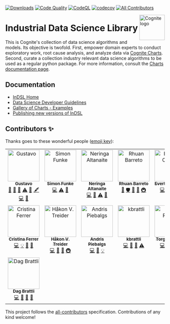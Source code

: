 [![Downloads](https://static.pepy.tech/personalized-badge/indsl?period=total&units=international_system&left_color=black&right_color=brightgreen&left_text=PyPi%20Downloads)](https://pepy.tech/project/indsl) [![Code Quality](https://github.com/cognitedata/indsl/actions/workflows/code-quality.yaml/badge.svg)](https://github.com/cognitedata/indsl/actions/workflows/code-quality.yaml) [![CodeQL](https://github.com/cognitedata/indsl/actions/workflows/codeql-analysis.yml/badge.svg)](https://github.com/cognitedata/indsl/actions/workflows/codeql-analysis.yml) [![codecov](https://codecov.io/gh/cognitedata/indsl/branch/main/graph/badge.svg?token=N63jUovh1o)](https://codecov.io/gh/cognitedata/indsl)<!-- ALL-CONTRIBUTORS-BADGE:START - Do not remove or modify this section -->
[![All Contributors](https://img.shields.io/badge/all_contributors-15-orange.svg?style=flat-square)](#contributors-)
<!-- ALL-CONTRIBUTORS-BADGE:END -->

<a href="https://cognite.com/">
    <img src="https://github.com/cognitedata/cognite-python-docs/blob/master/img/cognite_logo.png" alt="Cognite logo" title="Cognite" align="right" height="80" />
</a>

Industrial Data Science Library
=========================================

This is Cognite's collection of data science algorithms and models. Its objective is twofold. First, empower domain
experts to conduct exploratory work, root cause analysis, and analyze data via <a href="https://charts.cogniteapp.com/" target="_blank">Cognite Charts</a>.
Second, curate a collection industry relevant data science algorithms to be used as a regular python package.
For more information, consult the <a href="https://docs.cognite.com/cdf/charts/" target="_blank">Charts documentation page</a>.

## Documentation
* [InDSL Home](https://indsl.docs.cognite.com/)
* [Data Science Developer Guidelines](https://indsl.docs.cognite.com/contribute.html)
* [Gallery of Charts - Examples](https://indsl.docs.cognite.com/auto_examples/index.html)
* [Publishing new versions of InDSL](./PUBLISHING.md)

## Contributors ✨

Thanks goes to these wonderful people ([emoji key](https://allcontributors.org/docs/en/emoji-key)):

<!-- ALL-CONTRIBUTORS-LIST:START - Do not remove or modify this section -->
<!-- prettier-ignore-start -->
<!-- markdownlint-disable -->
<table>
  <tbody>
    <tr>
      <td align="center" valign="top" width="14.28%"><a href="https://github.com/gzarruk"><img src="https://avatars.githubusercontent.com/u/24595022?v=4?s=100" width="100px;" alt="Gustavo"/><br /><sub><b>Gustavo</b></sub></a><br /><a href="https://github.com/cognitedata/indsl/commits?author=gzarruk" title="Documentation">📖</a> <a href="https://github.com/cognitedata/indsl/pulls?q=is%3Apr+reviewed-by%3Agzarruk" title="Reviewed Pull Requests">👀</a> <a href="#talk-gzarruk" title="Talks">📢</a> <a href="https://github.com/cognitedata/indsl/commits?author=gzarruk" title="Tests">⚠️</a> <a href="#data-gzarruk" title="Data">🔣</a> <a href="#content-gzarruk" title="Content">🖋</a> <a href="https://github.com/cognitedata/indsl/commits?author=gzarruk" title="Code">💻</a> <a href="#ideas-gzarruk" title="Ideas, Planning, & Feedback">🤔</a></td>
      <td align="center" valign="top" width="14.28%"><a href="https://github.com/funsim"><img src="https://avatars.githubusercontent.com/u/763150?v=4?s=100" width="100px;" alt="Simon Funke"/><br /><sub><b>Simon Funke</b></sub></a><br /><a href="https://github.com/cognitedata/indsl/commits?author=funsim" title="Code">💻</a> <a href="https://github.com/cognitedata/indsl/commits?author=funsim" title="Tests">⚠️</a> <a href="https://github.com/cognitedata/indsl/issues?q=author%3Afunsim" title="Bug reports">🐛</a></td>
      <td align="center" valign="top" width="14.28%"><a href="https://github.com/neringaalt"><img src="https://avatars.githubusercontent.com/u/8692658?v=4?s=100" width="100px;" alt="Neringa Altanaite"/><br /><sub><b>Neringa Altanaite</b></sub></a><br /><a href="https://github.com/cognitedata/indsl/commits?author=neringaalt" title="Code">💻</a> <a href="https://github.com/cognitedata/indsl/pulls?q=is%3Apr+reviewed-by%3Aneringaalt" title="Reviewed Pull Requests">👀</a> <a href="https://github.com/cognitedata/indsl/commits?author=neringaalt" title="Tests">⚠️</a> <a href="https://github.com/cognitedata/indsl/commits?author=neringaalt" title="Documentation">📖</a></td>
      <td align="center" valign="top" width="14.28%"><a href="https://www.linkedin.com/in/rhuanbarreto/"><img src="https://avatars.githubusercontent.com/u/283004?v=4?s=100" width="100px;" alt="Rhuan Barreto"/><br /><sub><b>Rhuan Barreto</b></sub></a><br /><a href="#tool-rhuanbarreto" title="Tools">🔧</a> <a href="#security-rhuanbarreto" title="Security">🛡️</a> <a href="https://github.com/cognitedata/indsl/pulls?q=is%3Apr+reviewed-by%3Arhuanbarreto" title="Reviewed Pull Requests">👀</a> <a href="#ideas-rhuanbarreto" title="Ideas, Planning, & Feedback">🤔</a> <a href="#infra-rhuanbarreto" title="Infrastructure (Hosting, Build-Tools, etc)">🚇</a></td>
      <td align="center" valign="top" width="14.28%"><a href="https://github.com/evertoncolling"><img src="https://avatars.githubusercontent.com/u/33816483?v=4?s=100" width="100px;" alt="Everton Colling"/><br /><sub><b>Everton Colling</b></sub></a><br /><a href="https://github.com/cognitedata/indsl/commits?author=evertoncolling" title="Code">💻</a> <a href="#data-evertoncolling" title="Data">🔣</a> <a href="https://github.com/cognitedata/indsl/commits?author=evertoncolling" title="Documentation">📖</a> <a href="https://github.com/cognitedata/indsl/commits?author=evertoncolling" title="Tests">⚠️</a></td>
      <td align="center" valign="top" width="14.28%"><a href="https://github.com/redzarosliCognite"><img src="https://avatars.githubusercontent.com/u/91888036?v=4?s=100" width="100px;" alt="redzarosliCognite"/><br /><sub><b>redzarosliCognite</b></sub></a><br /><a href="https://github.com/cognitedata/indsl/commits?author=redzarosliCognite" title="Code">💻</a> <a href="https://github.com/cognitedata/indsl/pulls?q=is%3Apr+reviewed-by%3AredzarosliCognite" title="Reviewed Pull Requests">👀</a> <a href="#ideas-redzarosliCognite" title="Ideas, Planning, & Feedback">🤔</a> <a href="https://github.com/cognitedata/indsl/commits?author=redzarosliCognite" title="Documentation">📖</a> <a href="#example-redzarosliCognite" title="Examples">💡</a> <a href="#question-redzarosliCognite" title="Answering Questions">💬</a> <a href="#userTesting-redzarosliCognite" title="User Testing">📓</a></td>
      <td align="center" valign="top" width="14.28%"><a href="https://github.com/MortGron"><img src="https://avatars.githubusercontent.com/u/42722577?v=4?s=100" width="100px;" alt="Morten Grønbech"/><br /><sub><b>Morten Grønbech</b></sub></a><br /><a href="https://github.com/cognitedata/indsl/commits?author=MortGron" title="Code">💻</a> <a href="#example-MortGron" title="Examples">💡</a> <a href="https://github.com/cognitedata/indsl/commits?author=MortGron" title="Documentation">📖</a> <a href="https://github.com/cognitedata/indsl/pulls?q=is%3Apr+reviewed-by%3AMortGron" title="Reviewed Pull Requests">👀</a> <a href="#question-MortGron" title="Answering Questions">💬</a> <a href="#ideas-MortGron" title="Ideas, Planning, & Feedback">🤔</a></td>
    </tr>
    <tr>
      <td align="center" valign="top" width="14.28%"><a href="https://github.com/Anitsirc22"><img src="https://avatars.githubusercontent.com/u/38993790?v=4?s=100" width="100px;" alt="Cristina Ferrer"/><br /><sub><b>Cristina Ferrer</b></sub></a><br /><a href="https://github.com/cognitedata/indsl/commits?author=Anitsirc22" title="Code">💻</a> <a href="#example-Anitsirc22" title="Examples">💡</a> <a href="#ideas-Anitsirc22" title="Ideas, Planning, & Feedback">🤔</a> <a href="https://github.com/cognitedata/indsl/pulls?q=is%3Apr+reviewed-by%3AAnitsirc22" title="Reviewed Pull Requests">👀</a></td>
      <td align="center" valign="top" width="14.28%"><a href="http://treiderphoto.com"><img src="https://avatars.githubusercontent.com/u/8521241?v=4?s=100" width="100px;" alt="Håkon V. Treider"/><br /><sub><b>Håkon V. Treider</b></sub></a><br /><a href="https://github.com/cognitedata/indsl/commits?author=haakonvt" title="Code">💻</a> <a href="https://github.com/cognitedata/indsl/pulls?q=is%3Apr+reviewed-by%3Ahaakonvt" title="Reviewed Pull Requests">👀</a> <a href="#ideas-haakonvt" title="Ideas, Planning, & Feedback">🤔</a> <a href="#infra-haakonvt" title="Infrastructure (Hosting, Build-Tools, etc)">🚇</a></td>
      <td align="center" valign="top" width="14.28%"><a href="https://github.com/KeepFloyding"><img src="https://avatars.githubusercontent.com/u/29730122?v=4?s=100" width="100px;" alt="Andris Piebalgs"/><br /><sub><b>Andris Piebalgs</b></sub></a><br /><a href="https://github.com/cognitedata/indsl/commits?author=KeepFloyding" title="Code">💻</a> <a href="https://github.com/cognitedata/indsl/pulls?q=is%3Apr+reviewed-by%3AKeepFloyding" title="Reviewed Pull Requests">👀</a> <a href="#example-KeepFloyding" title="Examples">💡</a></td>
      <td align="center" valign="top" width="14.28%"><a href="https://github.com/kbrattli"><img src="https://avatars.githubusercontent.com/u/45734104?v=4?s=100" width="100px;" alt="kbrattli"/><br /><sub><b>kbrattli</b></sub></a><br /><a href="https://github.com/cognitedata/indsl/commits?author=kbrattli" title="Code">💻</a> <a href="https://github.com/cognitedata/indsl/commits?author=kbrattli" title="Documentation">📖</a> <a href="#maintenance-kbrattli" title="Maintenance">🚧</a> <a href="https://github.com/cognitedata/indsl/commits?author=kbrattli" title="Tests">⚠️</a></td>
      <td align="center" valign="top" width="14.28%"><a href="https://github.com/truden-dev"><img src="https://avatars.githubusercontent.com/u/75366038?v=4?s=100" width="100px;" alt="Torgeir Ruden"/><br /><sub><b>Torgeir Ruden</b></sub></a><br /><a href="https://github.com/cognitedata/indsl/commits?author=truden-dev" title="Code">💻</a> <a href="https://github.com/cognitedata/indsl/commits?author=truden-dev" title="Documentation">📖</a> <a href="https://github.com/cognitedata/indsl/pulls?q=is%3Apr+reviewed-by%3Atruden-dev" title="Reviewed Pull Requests">👀</a> <a href="https://github.com/cognitedata/indsl/commits?author=truden-dev" title="Tests">⚠️</a></td>
      <td align="center" valign="top" width="14.28%"><a href="https://github.com/VebjornG"><img src="https://avatars.githubusercontent.com/u/11941626?v=4?s=100" width="100px;" alt="Vebjørn Gilberg"/><br /><sub><b>Vebjørn Gilberg</b></sub></a><br /><a href="https://github.com/cognitedata/indsl/commits?author=VebjornG" title="Code">💻</a> <a href="https://github.com/cognitedata/indsl/commits?author=VebjornG" title="Documentation">📖</a> <a href="https://github.com/cognitedata/indsl/pulls?q=is%3Apr+reviewed-by%3AVebjornG" title="Reviewed Pull Requests">👀</a> <a href="https://github.com/cognitedata/indsl/commits?author=VebjornG" title="Tests">⚠️</a></td>
      <td align="center" valign="top" width="14.28%"><a href="https://github.com/gunnarstaff"><img src="https://avatars.githubusercontent.com/u/42993124?v=4?s=100" width="100px;" alt="Gunnar Andreas Staff"/><br /><sub><b>Gunnar Andreas Staff</b></sub></a><br /><a href="https://github.com/cognitedata/indsl/commits?author=gunnarstaff" title="Code">💻</a> <a href="https://github.com/cognitedata/indsl/commits?author=gunnarstaff" title="Documentation">📖</a> <a href="#ideas-gunnarstaff" title="Ideas, Planning, & Feedback">🤔</a> <a href="https://github.com/cognitedata/indsl/commits?author=gunnarstaff" title="Tests">⚠️</a></td>
    </tr>
    <tr>
      <td align="center" valign="top" width="14.28%"><a href="https://github.com/dbrattli"><img src="https://avatars.githubusercontent.com/u/849479?v=4?s=100" width="100px;" alt="Dag Brattli"/><br /><sub><b>Dag Brattli</b></sub></a><br /><a href="https://github.com/cognitedata/indsl/commits?author=dbrattli" title="Code">💻</a> <a href="https://github.com/cognitedata/indsl/pulls?q=is%3Apr+reviewed-by%3Adbrattli" title="Reviewed Pull Requests">👀</a> <a href="#ideas-dbrattli" title="Ideas, Planning, & Feedback">🤔</a> <a href="#maintenance-dbrattli" title="Maintenance">🚧</a></td>
    </tr>
  </tbody>
</table>

<!-- markdownlint-restore -->
<!-- prettier-ignore-end -->

<!-- ALL-CONTRIBUTORS-LIST:END -->

This project follows the [all-contributors](https://github.com/all-contributors/all-contributors) specification. Contributions of any kind welcome!
